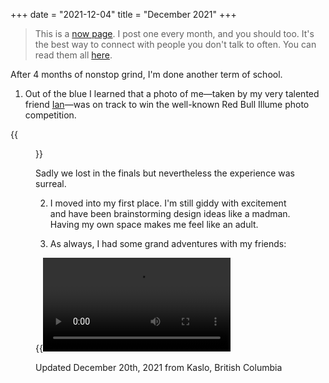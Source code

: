 +++
date = "2021-12-04"
title = "December 2021"
+++

> This is a [now page](https://sive.rs/now). I post one every month, and you should too. It's the best way to connect with people you don't talk to often. You can read them all [here](/now).
<!--more-->

After 4 months of nonstop grind, I'm done another term of school.

1. Out of the blue I learned that a photo of me—taken by my very talented friend [Ian](https://ianharlandphotography.com/nature)—was on track to win the well-known Red Bull Illume photo competition.

{{<figure src="2021-10-14_21-33-50_2021-10-14_21-33.jpg">}}

Sadly we lost in the finals but nevertheless the experience was surreal.

2. I moved into my first place. I'm still giddy with excitement and have been brainstorming design ideas like a madman. Having my own space makes me feel like an adult.

3. As always, I had some grand adventures with my friends:

{{<video src="price" caption="Mt. Price. We were unprepared for the snow and had very cold feet. Still no better way to spend a day off.">}}

Updated December 20th, 2021 from Kaslo, British Columbia
